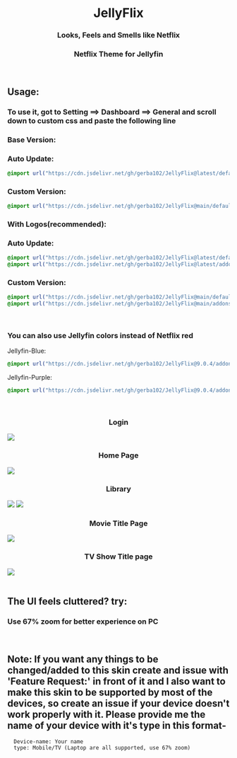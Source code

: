 <div align="center">
<h1>JellyFlix</h1>
<h3>Looks, Feels and Smells like Netflix</h3>
<h3>Netflix Theme for Jellyfin</h3>
</div>
<br>
<h2>Usage:</h2>
<h3> To use it, got to Setting ==> Dashboard ==> General and scroll down to custom css and paste the following line</h3>


<h3>Base Version:</h3>
<h3>Auto Update: </h3>

```css
@import url("https://cdn.jsdelivr.net/gh/gerba102/JellyFlix@latest/default.css");
```

<h3>Custom  Version:</h3>

```css
@import url("https://cdn.jsdelivr.net/gh/gerba102/JellyFlix@main/default.css");
```

<h3>With Logos(recommended):</h3>
<h3>Auto Update:</h3>

```css
@import url("https://cdn.jsdelivr.net/gh/gerba102/JellyFlix@latest/default.css");
@import url("https://cdn.jsdelivr.net/gh/gerba102/JellyFlix@latest/addons/Logo.css");
```

<h3>Custom Version:</h3>

```css
@import url("https://cdn.jsdelivr.net/gh/gerba102/JellyFlix@main/default.css");
@import url("https://cdn.jsdelivr.net/gh/gerba102/JellyFlix@main/addons/Logo.css");
```

<br>
<h3>You can also use Jellyfin colors instead of Netflix red </h3>
Jellyfin-Blue:

```css
@import url("https://cdn.jsdelivr.net/gh/gerba102/JellyFlix@9.0.4/addons/jf-blue.css");
```
Jellyfin-Purple:

```css
@import url("https://cdn.jsdelivr.net/gh/gerba102/JellyFlix@9.0.4/addons/jf-purple.css");
```


<br>
<div class="imagesCont">
  <div class="Login">
    <h3 align="center">Login</h3>
    <img src="https://cdn.jsdelivr.net/gh/prayag17/JellyFlix@latest/img/Login.jpg">
  </div>
  <div class="home">
    <h3 align="center">Home Page</h3>
    <img src="https://cdn.jsdelivr.net/gh/prayag17/JellyFlix@latest/img/Home.jpg">
  </div>  
  <div class="lib">
    <h3 align="center">Library</h3>
    <img src="https://cdn.jsdelivr.net/gh/prayag17/JellyFlix@latest/img/Movies.jpg">
    <img src="https://cdn.jsdelivr.net/gh/prayag17/JellyFlix@latest/img/TV%20Shows.jpg">
  </div>
  <div class="titleMov">
    <h3 align="center">Movie Title Page</h3>
    <img src="https://cdn.jsdelivr.net/gh/prayag17/JellyFlix@latest/img/Title%20Page-Movie.jpg">
  </div>
  <div class="titleTv">
    <h3 align="center">TV Show Title page</h3>
    <img src="https://cdn.jsdelivr.net/gh/prayag17/JellyFlix@latest/img/Title%20Page-TV.jpg">
  </div>
</div>
<br>
<div class="faq">
<h2>The UI feels cluttered? try:</h2><h3>Use 67% zoom for better experience on PC</h3>
</div>
<br>
<div class="note">
  <h2>Note: If you want any things to be changed/added to this skin create and issue with 'Feature Request:' in front of it and I also want to make this skin to be supported by most of the devices, so create an issue if your device doesn't work properly with it. Please provide me the name of your device with it's type in this format-<br></h2>

  ```
    Device-name: Your name
    type: Mobile/TV (Laptop are all supported, use 67% zoom)
  ```
</div>
<br>
